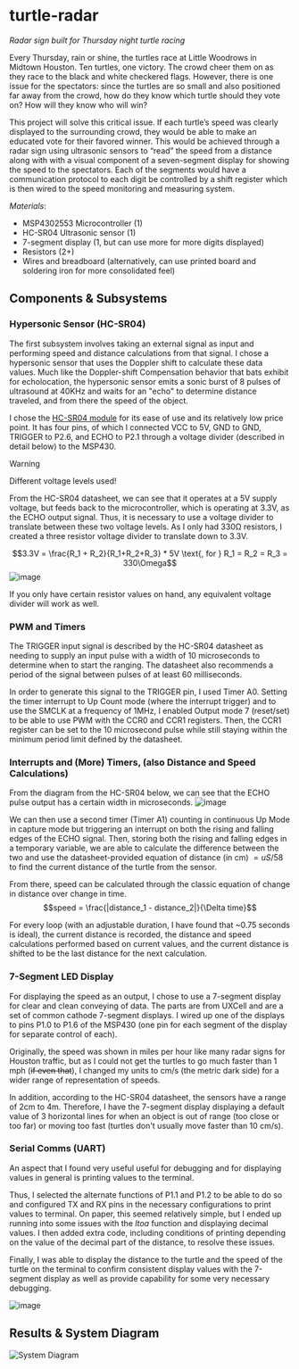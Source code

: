 # turtle-radar
*Radar sign built for Thursday night turtle racing* 


Every Thursday, rain or shine, the turtles race at Little Woodrows in Midtown Houston. Ten turtles, one victory. The crowd cheer them on as they race to the black and white checkered flags. However, there is one issue for the spectators: since the turtles are so small and also positioned far away from the crowd, how do they know which turtle should they vote on? How will they know who will win? 

This project will solve this critical issue. If each turtle’s speed was clearly displayed to the surrounding crowd, they would be able to make an educated vote for their favored winner. This would be achieved through a radar sign using ultrasonic sensors to “read” the speed from a distance along with with a visual component of a seven-segment display for showing the speed to the spectators. Each of the segments would have a communication protocol to each digit be controlled by a shift register which is then wired to the speed monitoring and measuring system.

*Materials*:
- MSP4302553 Microcontroller (1)
- HC-SR04 Ultrasonic sensor (1)
- 7-segment display (1, but can use more for more digits displayed)
- Resistors (2+)
- Wires and breadboard (alternatively, can use printed board and soldering iron for more consolidated feel)

## Components & Subsystems

### Hypersonic Sensor (HC-SR04)
The first subsystem involves taking an external signal as input and performing speed and distance calculations from that signal. I chose a hypersonic sensor that uses the Doppler shift to calculate these data values. Much like the Doppler-shift Compensation behavior that bats exhibit for echolocation, the hypersonic sensor emits a sonic burst of 8 pulses of ultrasound at 40KHz and waits for an "echo" to determine distance traveled, and from there the speed of the object.

I chose the [HC-SR04 module](https://cdn.sparkfun.com/datasheets/Sensors/Proximity/HCSR04.pdf) for its ease of use and its relatively low price point. It has four pins, of which I connected VCC to 5V, GND to GND, TRIGGER to P2.6, and ECHO to P2.1 through a voltage divider (described in detail below) to the MSP430. 

> [!WARNING]
> Different voltage levels used!

From the HC-SR04 datasheet, we can see that it operates at a 5V supply voltage, but feeds back to the microcontroller, which is operating at 3.3V, as the ECHO output signal. Thus, it is necessary to use a voltage divider to translate between these two voltage levels. 
As I only had 330Ω resistors, I created a three resistor voltage divider to translate down to 3.3V.

$$3.3V = \frac{R_1 + R_2}{R_1+R_2+R_3} * 5V \text{, for } R_1 = R_2 = R_3 = 330\Omega$$
![image](https://github.com/dingding-ye/turtle-radar/assets/94885006/eefc5b4a-2942-499d-967b-709e95f79e8c)

If you only have certain resistor values on hand, any equivalent voltage divider will work as well.

### PWM and Timers
The TRIGGER input signal is described by the HC-SR04 datasheet as needing to supply an input pulse with a width of 10 microseconds to determine when to start the ranging. The datasheet also recommends a period of the signal between pulses of at least 60 milliseconds. 

In order to generate this signal to the TRIGGER pin, I used Timer A0. Setting the timer interrupt to Up Count mode (where the interrupt trigger) and to use the SMCLK at a frequency of 1MHz, I enabled Output mode 7 (reset/set) to be able to use PWM with the CCR0 and CCR1 registers. Then, the CCR1 register can be set to the 10 microsecond pulse while still staying within the minimum period limit defined by the datasheet. 

### Interrupts and (More) Timers, (also Distance and Speed Calculations)
From the diagram from the HC-SR04 below, we can see that the ECHO pulse output has a certain width in microseconds.
![image](https://github.com/dingding-ye/turtle-radar/assets/94885006/e54606bb-1edf-4355-be12-1866123c17b7)

We can then use a second timer (Timer A1) counting in continuous Up Mode in capture mode but triggering an interrupt on both the rising and falling edges of the ECHO signal. Then, storing both the rising and falling edges in a temporary variable, we are able to calculate the difference between the two and use the datasheet-provided equation of distance (in cm) $= uS / 58$ to find the current distance of the turtle from the sensor.

From there, speed can be calculated through the classic equation of change in distance over change in time.
$$speed = \frac{|distance_1 - distance_2|}{\Delta time}$$

For every loop (with an adjustable duration, I have found that ~0.75 seconds is ideal), the current distance is recorded, the distance and speed calculations performed based on current values, and the current distance is shifted to be the last distance for the next calculation. 

### 7-Segment LED Display
For displaying the speed as an output, I chose to use a 7-segment display for clear and clean conveying of data. The parts are from UXCell and are a set of common cathode 7-segment displays. I wired up one of the displays to pins P1.0 to P1.6 of the MSP430 (one pin for each segment of the display for separate control of each).

Originally, the speed was shown in miles per hour like many radar signs for Houston traffic, but as I could not get the turtles to go much faster than 1 mph (~~if even that~~), I changed my units to cm/s (the metric dark side) for a wider range of representation of speeds.

In addition, according to the HC-SR04 datasheet, the sensors have a range of 2cm to 4m. Therefore, I have the 7-segment display displaying a default value of 3 horizontal lines for when an object is out of range (too close or too far) or moving too fast (turtles don't usually move faster than 10 cm/s).


### Serial Comms (UART)
An aspect that I found very useful useful for debugging and for displaying values in general is printing values to the terminal.

Thus, I selected the alternate functions of P1.1 and P1.2 to be able to do so and configured TX and RX pins in the necessary configurations to print values to terminal.
On paper, this seemed relatively simple, but I ended up running into some issues with the *ltoa* function and displaying decimal values. I then added extra code, including conditions of printing depending on the value of the decimal part of the distance, to resolve these issues.

Finally, I was able to display the distance to the turtle and the speed of the turtle on the terminal to confirm consistent display values with the 7-segment display as well as provide capability for some very necessary debugging.

![image](https://github.com/dingding-ye/turtle-radar/assets/94885006/0c30355b-810e-4d5f-8ad8-a153e82bf955)


## Results & System Diagram

![System Diagram](https://github.com/dingding-ye/turtle-radar/assets/94885006/bfec6d72-b0b2-460c-96d9-6f698e9c22fc)


